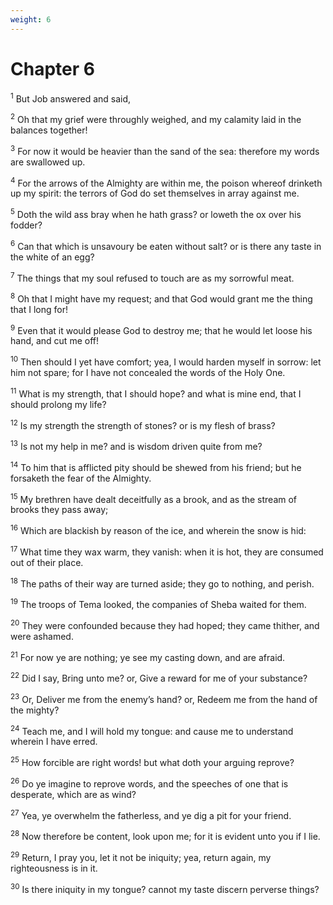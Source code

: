 ```yaml
---
weight: 6
---
```


# Chapter 6

<sup>1</sup> But Job answered and said, 

<sup>2</sup> Oh that my grief were throughly weighed, and my calamity laid in the balances together! 

<sup>3</sup> For now it would be heavier than the sand of the sea: therefore my words are swallowed up. 

<sup>4</sup> For the arrows of the Almighty are within me, the poison whereof drinketh up my spirit: the terrors of God do set themselves in array against me. 

<sup>5</sup> Doth the wild ass bray when he hath grass? or loweth the ox over his fodder? 

<sup>6</sup> Can that which is unsavoury be eaten without salt? or is there any taste in the white of an egg? 

<sup>7</sup> The things that my soul refused to touch are as my sorrowful meat. 

<sup>8</sup> Oh that I might have my request; and that God would grant me the thing that I long for! 

<sup>9</sup> Even that it would please God to destroy me; that he would let loose his hand, and cut me off! 

<sup>10</sup> Then should I yet have comfort; yea, I would harden myself in sorrow: let him not spare; for I have not concealed the words of the Holy One. 

<sup>11</sup> What is my strength, that I should hope? and what is mine end, that I should prolong my life? 

<sup>12</sup> Is my strength the strength of stones? or is my flesh of brass? 

<sup>13</sup> Is not my help in me? and is wisdom driven quite from me? 

<sup>14</sup> To him that is afflicted pity should be shewed from his friend; but he forsaketh the fear of the Almighty. 

<sup>15</sup> My brethren have dealt deceitfully as a brook, and as the stream of brooks they pass away; 

<sup>16</sup> Which are blackish by reason of the ice, and wherein the snow is hid: 

<sup>17</sup> What time they wax warm, they vanish: when it is hot, they are consumed out of their place. 

<sup>18</sup> The paths of their way are turned aside; they go to nothing, and perish. 

<sup>19</sup> The troops of Tema looked, the companies of Sheba waited for them. 

<sup>20</sup> They were confounded because they had hoped; they came thither, and were ashamed. 

<sup>21</sup> For now ye are nothing; ye see my casting down, and are afraid. 

<sup>22</sup> Did I say, Bring unto me? or, Give a reward for me of your substance? 

<sup>23</sup> Or, Deliver me from the enemy’s hand? or, Redeem me from the hand of the mighty? 

<sup>24</sup> Teach me, and I will hold my tongue: and cause me to understand wherein I have erred. 

<sup>25</sup> How forcible are right words! but what doth your arguing reprove? 

<sup>26</sup> Do ye imagine to reprove words, and the speeches of one that is desperate, which are as wind? 

<sup>27</sup> Yea, ye overwhelm the fatherless, and ye dig a pit for your friend. 

<sup>28</sup> Now therefore be content, look upon me; for it is evident unto you if I lie. 

<sup>29</sup> Return, I pray you, let it not be iniquity; yea, return again, my righteousness is in it. 

<sup>30</sup> Is there iniquity in my tongue? cannot my taste discern perverse things? 


